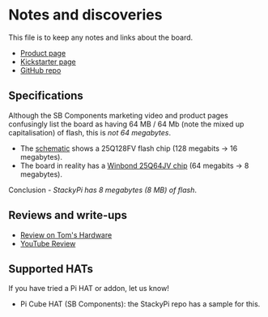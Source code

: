 # Notes and discoveries

This file is to keep any notes and links about the board.

- [Product page](https://shop.sb-components.co.uk/products/stackypi?_pos=1&_sid=7ecd982d7&_ss=r)
- [Kickstarter page](https://www.kickstarter.com/projects/1415622428/pico-zero-rp2040-pico-based-board-on-pi-zero-form-factor)
- [GitHub repo](https://github.com/sbcshop/StackyPi)

## Specifications

Although the SB Components marketing video and product pages confusingly list the board as having 64 MB / 64 Mb (note the mixed up capitalisation) of flash, this is *not 64 megabytes*.

- The [schematic](https://cdn.shopify.com/s/files/1/1217/2104/files/StackyPi-Schematic-File.pdf?v=1649228172) shows a 25Q128FV flash chip (128 megabits -> 16 megabytes). 
- The board in reality has a [Winbond 25Q64JV chip](https://www.winbond.com/hq/product/code-storage-flash-memory/serial-nor-flash/?__locale=en&partNo=W25Q64JV) (64 megabits -> 8 megabytes).

Conclusion - _StackyPi has 8 megabytes (8 MB) of flash_.


## Reviews and write-ups

- [Review on Tom's Hardware](https://www.tomshardware.com/reviews/sb-components-stackypi)
- [YouTube Review](https://www.youtube.com/watch?v=6nFzbBchgRI)


## Supported HATs

If you have tried a Pi HAT or addon, let us know!

- Pi Cube HAT (SB Components): the StackyPi repo has a sample for this.



